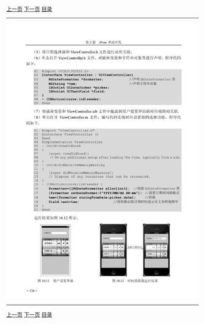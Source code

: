 [上一页](249.md) [下一页](251.md) [目录](../README.md)

***

![250](../images/250.png)

***

[上一页](249.md) [下一页](251.md) [目录](../README.md)